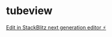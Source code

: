 # tubeview

[Edit in StackBlitz next generation editor ⚡️](https://stackblitz.com/~/github.com/tsylvester/tubeview)